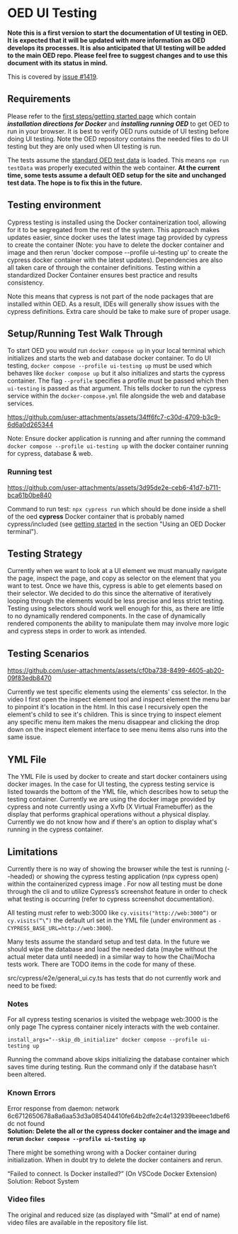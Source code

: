 # OED UI Testing

**Note this is a first version to start the documentation of UI testing in OED. It is expected that it will be updated with more information as OED develops its processes. It is also anticipated that UI testing will be added to the main OED repo. Please feel free to suggest changes and to use this document with its status in mind.**

This is covered by [issue #1419](https://github.com/OpenEnergyDashboard/OED/issues/1419).

## Requirements

Please refer to the [first steps/getting started page](https://openenergydashboard.org/developer/gettingStarted/) which contain ***installation directions for Docker*** and ***installing running OED*** to get OED to run in your browser. It is best to verify OED runs outside of UI testing before doing UI testing. Note the OED repository contains the needed files to do UI testing but they are only used when UI testing is run.

The tests assume the [standard OED test data](https://openenergydashboard.org/developer/testData/) is loaded. This means ``npm run testData`` was properly executed within the web container. **At the current time, some tests assume a default OED setup for the site and unchanged test data. The hope is to fix this in the future.**

## Testing environment

Cypress testing is installed using the Docker containerization tool, allowing for it to be segregated from the rest of the system. This approach makes updates easier, since docker uses the latest image tag provided by cypress to create the container (Note: you have to delete the docker container and image and then rerun 'docker compose --profile ui-testing up' to create the cypress docker container with the latest updates). Dependencies are also all taken care of through the container definitions. Testing within a standardized Docker Container ensures best practice and results consistency.

Note this means that cypress is not part of the node packages that are installed within OED. As a result, IDEs will generally show issues with the cypress definitions. Extra care should be take to make sure of proper usage.

## Setup/Running Test Walk Through

To start OED you would run ``docker compose up`` in your local terminal which initializes and starts the web and database docker container. To do UI testing, ``docker compose --profile ui-testing up`` must be used which behaves like ``docker compose up`` but it also initializes and starts the cypress container. The flag ``--profile`` specifies a profile must be passed which then ``ui-testing`` is passed as that argument. This tells docker to run the cypress service within the ``docker-compose.yml`` file alongside the web and database services.

<!--
A few notes on adding video:
1. Go to the GitHub web version of this file. Edit it. drag-and-drop the desired video file where you want it, save/commit the changes.
2. There currently is a file size limit for adding files (maybe 10 MB?). If the mp4 file is too large then its size should be reduced. One option is VLC (see https://www.digitalcitizen.life/make-video-smaller-windows-10/, for example). Do: Media > Convert/save, choose file with Add, click Convert/Save, under Settings use a smaller Profile such as Video for Youtube HD, set the Destination file & click Start.
 -->
https://github.com/user-attachments/assets/34ff6fc7-c30d-4709-b3c9-6d6a0d265344

Note: Ensure docker application is running and after running the command ``docker compose --profile ui-testing up`` with the docker container running for cypress, database & web.

### Running test

https://github.com/user-attachments/assets/3d95de2e-ceb6-41d7-b711-bca61b0be840

Command to run test: ``npx cypress run`` which should be done inside a shell of the oed **cypress** Docker container that is probably named cypress/included (see [getting started](https://openenergydashboard.org/developer/gettingStarted/) in the section "Using an OED Docker terminal").

## Testing Strategy

Currently when we want to look at a UI element we must manually navigate the page, inspect the page, and copy as selector on the element that you want to test. Once we have this, cypress is able to get elements based on their selector. We decided to do this since the alternative of iteratively looping through the elements would be less precise and less strict testing. Testing using selectors should work well enough for this, as there are little to no dynamically rendered components. In the case of dynamically rendered components the ability to manipulate them may involve more logic and cypress steps in order to work as intended.

## Testing Scenarios

https://github.com/user-attachments/assets/cf0ba738-8499-4605-ab20-09f83edb8470

Currently we test specific elements using the elements' css selector. In the video I first open the inspect element tool and inspect element the menu bar to pinpoint it's location in the html. In this case I recursively open the element's child to see it's children. This is
since trying to inspect element any specific menu item makes the menu disappear and clicking the drop down on the inspect element interface to see menu items also runs into the same issue.

## YML File

The YML File is used by docker to create and start docker containers using docker images. In the case for UI testing, the cypress testing service is listed towards the bottom of the YML file, which describes how to setup the testing container. Currently we are using the docker image provided by cypress and note currently using a Xvfb (X Virtual Framebuffer) as the display that performs graphical operations without a physical display. Currently we do not know how and if there's an option to display what's running in the cypress container. 

## Limitations

Currently there is no way of showing the browser while the test is running (--headed) or showing the cypress testing application (npx cypress open) within the containerized cypress image . For now all testing must be done through the cli and to utilize Cypress’s screenshot feature in order to check what testing is occurring (refer to cypress screenshot documentation).

All testing must refer to web:3000 like ``cy.visits("http://web:3000”)`` or ``cy.visits(“\”)`` the default url set in the YML file (under environment as ``- CYPRESS_BASE_URL=http://web:3000``).

Many tests assume the standard setup and test data.  In the future we should wipe the database and load the needed data (maybe without the actual meter data until needed) in a similar way to how the Chai/Mocha tests work. There are TODO items in the code for many of these.

src/cypress/e2e/general_ui.cy.ts has tests that do not currently work and need to be fixed:

### Notes

For all cypress testing scenarios is visited the webpage web:3000 is the only page
The cypress container nicely interacts with the web container.

```install_args="--skip_db_initialize" docker compose --profile ui-testing up```

Running the command above skips initializing the database container which saves time during testing. Run the command only if the database hasn’t been altered.

### Known Errors

Error response from daemon: network 6c6712650678a8a6aa53d3a085404410fe64b2dfe2c4e132939beeec1dbef6dc not found \
**Solution: Delete the all or the cypress  docker  container and the image and rerun ``docker compose --profile ui-testing up``**

There might be something wrong with a Docker container during initialization. When in doubt try to delete the docker containers and rerun.

“Failed to connect. Is Docker installed?” (On VSCode Docker Extension) \
Solution: Reboot System

### Video files

The original and reduced size (as displayed with "Small" at end of name) video files are available in the repository file list.
